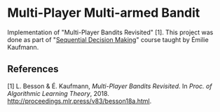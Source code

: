 # Multi-Player Multi-armed Bandit
Implementation of "Multi-Player Bandits Revisited" [1]. This project was done as part of "[Sequential Decision Making](http://chercheurs.lille.inria.fr/ekaufman/SDM.html)" course taught by Émilie Kaufmann.

## References
[1] L. Besson & É. Kaufmann, *Multi-Player Bandits Revisited*. In *Proc. of Algorithmic Learning Theory*, 2018. http://proceedings.mlr.press/v83/besson18a.html.